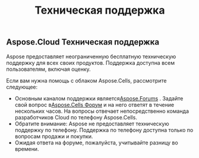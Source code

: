﻿---
title: Техническая поддержка
second_title: Aspose.Cells Cloud Documen
type: docs
url: /ru/technical-support/
description: Aspose.Cells Облако поддерживает Excel для создания, преобразования, объединения, разделения, защиты, операций с внутренними объектами и т. д.
weight: 80
kwords: Excel, Office Облако, REST API, электронная таблица, PDF, CSV, Json, Markdwon, техническая поддержка
---
## **Aspose.Cloud Техническая поддержка**
Aspose предоставляет неограниченную бесплатную техническую поддержку для всех своих продуктов. Поддержка доступна всем пользователям, включая оценку.

Если вам нужна помощь с облаком Aspose.Cells, рассмотрите следующее:

-  Основным каналом поддержки является[Aspose.Forums](http://forum.aspose.cloud/) . Задайте свой вопрос в[Aspose.Cells Форум](https://forum.aspose.cloud/c/cells) и на него ответят в течение нескольких часов. На вопросы отвечает непосредственно команда разработчиков Cloud по телефону Aspose.Cells.
- Обратите внимание: Aspose не предоставляет техническую поддержку по телефону. Поддержка по телефону доступна только по вопросам продажи и покупки.
- Ожидая ответа на форуме, пожалуйста, учитывайте разницу во времени.


